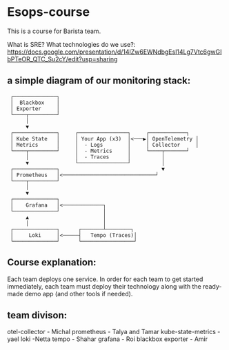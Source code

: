 # Esops-course
This is a course for Barista team.

What is SRE? What technologies do we use?:
https://docs.google.com/presentation/d/14lZw6EWNdbgEsl14Lg7Vtc6gwGIbPTeOR_QTC_Su2cY/edit?usp=sharing

## a simple diagram of our monitoring stack:
     ┌──────────────┐
     │  Blackbox    │
     │ Exporter     │
     └────┬─────────┘
          │                         
          ▼                         
     ┌──────────────┐     ┌────────────────┐     ┌────────────┐
     │ Kube State   │     │ Your App (x3)  │<───▶│ OpenTelemetry │
     │ Metrics      │     │  - Logs        │     │ Collector     │
     └────┬─────────┘     │  - Metrics     │     └────┬───────┘
          │               │  - Traces      │          │        
          ▼               └────────────────┘          │        
     ┌──────────────┐                                 ▼        
     │ Prometheus   │<──────────────────────────────┘        
     └────┬─────────┘                                
          │                         
          ▼                         
     ┌──────────────┐              
     │    Grafana   │<─────────────┐
     └──────────────┘              │
          ▲                        │
          │                        │
     ┌──────────────┐      ┌───────┴────────┐
     │     Loki     │<─────┤   Tempo (Traces)│
     └──────────────┘      └─────────────────┘

## Course explanation:

Each team deploys one service.
In order for each team to get started immediately, each team must deploy their technology along with the ready-made demo app (and other tools if needed).

## team divison: 

otel-collector - Michal
prometheus - Talya and Tamar
kube-state-metrics - yael
loki -Netta
tempo - Shahar
grafana - Roi
blackbox exporter - Amir



